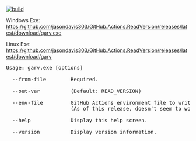 [![build](https://github.com/jasondavis303/GitHub.Actions.ReadVersion/actions/workflows/release.yml/badge.svg)](https://github.com/jasondavis303/GitHub.Actions.ReadVersion/actions/workflows/release.yml)

Windows Exe: https://github.com/jasondavis303/GitHub.Actions.ReadVersion/releases/latest/download/garv.exe

Linux Exe: https://github.com/jasondavis303/GitHub.Actions.ReadVersion/releases/latest/download/garv

<pre>
Usage: garv.exe [options]

  --from-file        Required.

  --out-var          (Default: READ_VERSION)

  --env-file         GitHub Actions environment file to write to. 
                     (As of this release, doesn't seem to work on Windows)

  --help             Display this help screen.

  --version          Display version information.
</pre>